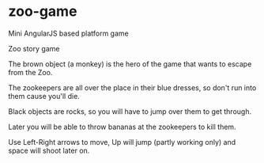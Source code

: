 zoo-game
========

Mini AngularJS based platform game

Zoo story game

The brown object (a monkey) is the hero of the game that wants to escape from the Zoo. 

The zookeepers are all over the place in their blue dresses, so don't run into them cause you'll die.

Black objects are rocks, so you will have to jump over them to get through.

Later you will be able to throw bananas at the zookeepers to kill them.

Use Left-Right arrows to move, Up will jump (partly working only) and space will shoot later on.

